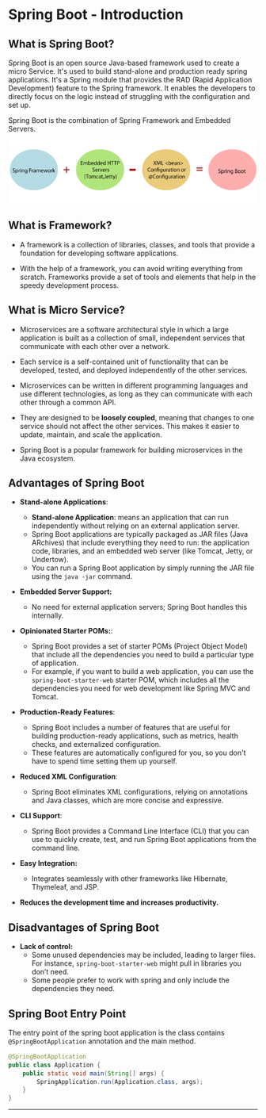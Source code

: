 # Spring Boot - Introduction

## What is Spring Boot?
 
Spring Boot is an open source Java-based framework used to create a micro Service. It's used to build stand-alone and production ready spring applications. It's a Spring module that provides the RAD (Rapid Application Development) feature to the Spring framework. It enables the developers to directly focus on the logic instead of struggling with the configuration and set up.

Spring Boot is the combination of Spring Framework and Embedded Servers.

![Spring Boot](imgs/what-is-spring-boot.png)

## What is Framework?

- A framework is a collection of libraries, classes, and tools that provide a foundation for developing software applications.

- With the help of a framework, you can avoid writing everything from scratch. Frameworks provide a set of tools and elements that help in the speedy development process.

## What is Micro Service?

- Microservices are a software architectural style in which a large application is built as a collection of small, independent services that communicate with each other over a network.

- Each service is a self-contained unit of functionality that can be developed, tested, and deployed independently of the other services.

- Microservices can be written in different programming languages and use different technologies, as long as they can communicate with each other through a common API.

- They are designed to be **loosely coupled**, meaning that changes to one service should not affect the other services. This makes it easier to update, maintain, and scale the application.

- Spring Boot is a popular framework for building microservices in the Java ecosystem.

## Advantages of Spring Boot

- **Stand-alone Applications**:
   - **Stand-alone Application**: means an application that can run independently without relying on an external application server.
   - Spring Boot applications are typically packaged as JAR files (Java ARchives) that include everything they need to run: the application code, libraries, and an embedded web server (like Tomcat, Jetty, or Undertow).
   - You can run a Spring Boot application by simply running the JAR file using the `java -jar` command.

- **Embedded Server Support:**
   - No need for external application servers; Spring Boot handles this internally.

- **Opinionated Starter POMs:**:
   - Spring Boot provides a set of starter POMs (Project Object Model) that include all the dependencies you need to build a particular type of application.
   - For example, if you want to build a web application, you can use the `spring-boot-starter-web` starter POM, which includes all the dependencies you need for web development like Spring MVC and Tomcat.

- **Production-Ready Features**:
   - Spring Boot includes a number of features that are useful for building production-ready applications, such as metrics, health checks, and externalized configuration.
   - These features are automatically configured for you, so you don't have to spend time setting them up yourself.

- **Reduced XML Configuration**:
   - Spring Boot eliminates XML configurations, relying on annotations and Java classes, which are more concise and expressive.

- **CLI Support**:
   - Spring Boot provides a Command Line Interface (CLI) that you can use to quickly create, test, and run Spring Boot applications from the command line.

- **Easy Integration:**
   - Integrates seamlessly with other frameworks like Hibernate, Thymeleaf, and JSP.

- **Reduces the development time and increases productivity.**

## Disadvantages of Spring Boot

- **Lack of control:**
   - Some unused dependencies may be included, leading to larger files. For instance, `spring-boot-starter-web` might pull in libraries you don’t need.
   - Some people prefer to work with spring and only include the dependencies they need.


## Spring Boot Entry Point

The entry point of the spring boot application is the class contains `@SpringBootApplication` annotation and the main method.

```java
@SpringBootApplication
public class Application {
    public static void main(String[] args) {
        SpringApplication.run(Application.class, args);
    }
}
```
-------------------------------------------